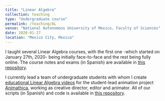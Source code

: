 ```yaml
---
title: "Linear Algebra"
collection: teaching
type: "Undergraduate course"
permalink: /teaching/AL
venue: "National Autonomous University of Mexico, Faculty of Sciences"
date: 2020-01-27
location: "Mexico City, Mexico"
---
```


I taught several Linear Algebra courses, with the first one -which started on January 27th, 2020- being initially face-to-face and the rest being fully online. The course notes and exams (in Spanish) are available in [this repository](https://github.com/dabnciencias/AL).

I currently lead a team of undergraduate students with whom I create [educational Linear Algebra videos](https://www.youtube.com/watch?v=7oO6xXpaTLk) for the student-lead animation project [Animathica](https://www.youtube.com/channel/UCzkyH2bxpesubzc87VxqDiA), working as creative director, editor and animator. All of our scripts (in Spanish) and code is available in [this repository](https://github.com/animathica/alganim/).
